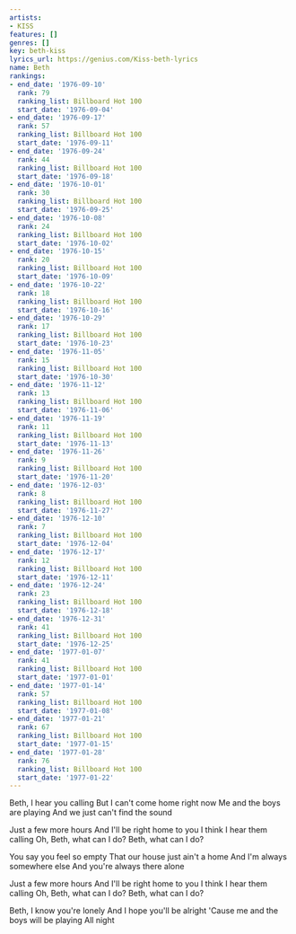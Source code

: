 ```yaml
---
artists:
- KISS
features: []
genres: []
key: beth-kiss
lyrics_url: https://genius.com/Kiss-beth-lyrics
name: Beth
rankings:
- end_date: '1976-09-10'
  rank: 79
  ranking_list: Billboard Hot 100
  start_date: '1976-09-04'
- end_date: '1976-09-17'
  rank: 57
  ranking_list: Billboard Hot 100
  start_date: '1976-09-11'
- end_date: '1976-09-24'
  rank: 44
  ranking_list: Billboard Hot 100
  start_date: '1976-09-18'
- end_date: '1976-10-01'
  rank: 30
  ranking_list: Billboard Hot 100
  start_date: '1976-09-25'
- end_date: '1976-10-08'
  rank: 24
  ranking_list: Billboard Hot 100
  start_date: '1976-10-02'
- end_date: '1976-10-15'
  rank: 20
  ranking_list: Billboard Hot 100
  start_date: '1976-10-09'
- end_date: '1976-10-22'
  rank: 18
  ranking_list: Billboard Hot 100
  start_date: '1976-10-16'
- end_date: '1976-10-29'
  rank: 17
  ranking_list: Billboard Hot 100
  start_date: '1976-10-23'
- end_date: '1976-11-05'
  rank: 15
  ranking_list: Billboard Hot 100
  start_date: '1976-10-30'
- end_date: '1976-11-12'
  rank: 13
  ranking_list: Billboard Hot 100
  start_date: '1976-11-06'
- end_date: '1976-11-19'
  rank: 11
  ranking_list: Billboard Hot 100
  start_date: '1976-11-13'
- end_date: '1976-11-26'
  rank: 9
  ranking_list: Billboard Hot 100
  start_date: '1976-11-20'
- end_date: '1976-12-03'
  rank: 8
  ranking_list: Billboard Hot 100
  start_date: '1976-11-27'
- end_date: '1976-12-10'
  rank: 7
  ranking_list: Billboard Hot 100
  start_date: '1976-12-04'
- end_date: '1976-12-17'
  rank: 12
  ranking_list: Billboard Hot 100
  start_date: '1976-12-11'
- end_date: '1976-12-24'
  rank: 23
  ranking_list: Billboard Hot 100
  start_date: '1976-12-18'
- end_date: '1976-12-31'
  rank: 41
  ranking_list: Billboard Hot 100
  start_date: '1976-12-25'
- end_date: '1977-01-07'
  rank: 41
  ranking_list: Billboard Hot 100
  start_date: '1977-01-01'
- end_date: '1977-01-14'
  rank: 57
  ranking_list: Billboard Hot 100
  start_date: '1977-01-08'
- end_date: '1977-01-21'
  rank: 67
  ranking_list: Billboard Hot 100
  start_date: '1977-01-15'
- end_date: '1977-01-28'
  rank: 76
  ranking_list: Billboard Hot 100
  start_date: '1977-01-22'
---
```

Beth, I hear you calling
But I can't come home right now
Me and the boys are playing
And we just can't find the sound


Just a few more hours
And I'll be right home to you
I think I hear them calling
Oh, Beth, what can I do? Beth, what can I do?


You say you feel so empty
That our house just ain't a home
And I'm always somewhere else
And you're always there alone


Just a few more hours
And I'll be right home to you
I think I hear them calling
Oh, Beth, what can I do? Beth, what can I do?


Beth, I know you're lonely
And I hope you'll be alright
'Cause me and the boys will be playing
All night
